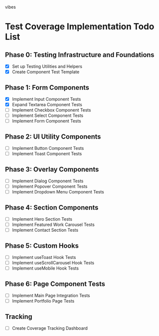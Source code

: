 
vibes

# Test Coverage Implementation Todo List

## Phase 0: Testing Infrastructure and Foundations
- [x] Set up Testing Utilities and Helpers
- [x] Create Component Test Template

## Phase 1: Form Components
- [x] Implement Input Component Tests
- [x] Expand Textarea Component Tests
- [ ] Implement Checkbox Component Tests
- [ ] Implement Select Component Tests
- [ ] Implement Form Component Tests

## Phase 2: UI Utility Components
- [ ] Implement Button Component Tests
- [ ] Implement Toast Component Tests

## Phase 3: Overlay Components
- [ ] Implement Dialog Component Tests
- [ ] Implement Popover Component Tests
- [ ] Implement Dropdown Menu Component Tests

## Phase 4: Section Components
- [ ] Implement Hero Section Tests
- [ ] Implement Featured Work Carousel Tests
- [ ] Implement Contact Section Tests

## Phase 5: Custom Hooks
- [ ] Implement useToast Hook Tests
- [ ] Implement useScrollCarousel Hook Tests
- [ ] Implement useMobile Hook Tests

## Phase 6: Page Component Tests
- [ ] Implement Main Page Integration Tests
- [ ] Implement Portfolio Page Tests

## Tracking
- [ ] Create Coverage Tracking Dashboard
